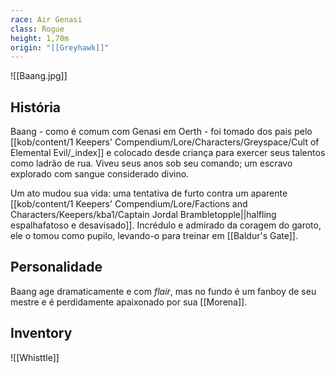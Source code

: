 ```yaml
---
race: Air Genasi
class: Rogue
height: 1,70m
origin: "[[Greyhawk]]"
---
```

![[Baang.jpg]]

## História
Baang - como é comum com Genasi em Oerth - foi tomado dos pais pelo [[kob/content/1 Keepers' Compendium/Lore/Characters/Greyspace/Cult of Elemental Evil/_index]] e colocado desde criança para exercer seus talentos como ladrão de rua. Viveu seus anos sob seu comando; um escravo explorado com sangue considerado divino. 

Um ato mudou sua vida: uma tentativa de furto contra um aparente [[kob/content/1 Keepers' Compendium/Lore/Factions and Characters/Keepers/kba1/Captain Jordal Brambletopple||halfling espalhafatoso e desavisado]]. Incrédulo e admirado da coragem do garoto, ele o tomou como pupilo, levando-o para treinar em [[Baldur's Gate]]. 

## Personalidade
Baang age dramaticamente e com _flair_, mas no fundo é um fanboy de seu mestre e é perdidamente apaixonado por sua [[Morena]]. 

## Inventory
![[Whisttle]]
